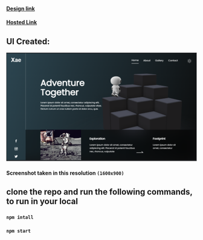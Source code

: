 #### [Design link](https://www.figma.com/file/hDcipE9zMuiDsYAkjcQuKw/Space?node-id=0%3A1)

#### [Hosted Link](https://wonderful-ptolemy-454e34.netlify.app/)

## UI Created:

![3d space Design](src/images/3d-space-design.PNG)

#### Screenshot taken in this resolution `(1600x900)`

## clone the repo and run the following commands, to run in your local

#### `npm intall`

#### `npm start`
